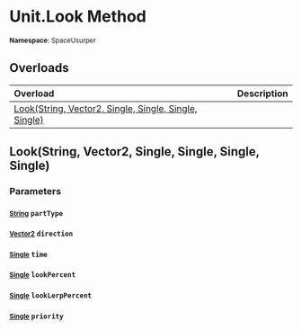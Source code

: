 # Unit.Look Method

<small>**Namespace**: SpaceUsurper</small>

## Overloads

<div markdown="1" class="member-table">

| Overload | Description |
| :------- | ----------- |
| [Look(String, Vector2, Single, Single, Single, Single)](#String_Vector2_Single_Single_Single_Single_) |  | 

</div>

## Look(String, Vector2, Single, Single, Single, Single)
### Parameters
#### <small>[String](https://docs.microsoft.com/en-us/dotnet/api/system.string?view=netframework-4.5)</small> `partType`

#### <small>[Vector2](https://docs.unity3d.com/ScriptReference/Vector2.html)</small> `direction`

#### <small>[Single](https://docs.microsoft.com/en-us/dotnet/api/system.single?view=netframework-4.5)</small> `time`

#### <small>[Single](https://docs.microsoft.com/en-us/dotnet/api/system.single?view=netframework-4.5)</small> `lookPercent`

#### <small>[Single](https://docs.microsoft.com/en-us/dotnet/api/system.single?view=netframework-4.5)</small> `lookLerpPercent`

#### <small>[Single](https://docs.microsoft.com/en-us/dotnet/api/system.single?view=netframework-4.5)</small> `priority`

